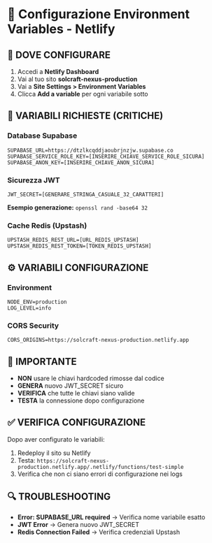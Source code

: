 # 🔧 Configurazione Environment Variables - Netlify

## 📍 DOVE CONFIGURARE
1. Accedi a **Netlify Dashboard**
2. Vai al tuo sito **solcraft-nexus-production**
3. Vai a **Site Settings > Environment Variables**
4. Clicca **Add a variable** per ogni variabile sotto

## 🔑 VARIABILI RICHIESTE (CRITICHE)

### Database Supabase
```
SUPABASE_URL=https://dtzlkcqddjaoubrjnzjw.supabase.co
SUPABASE_SERVICE_ROLE_KEY=[INSERIRE_CHIAVE_SERVICE_ROLE_SICURA]
SUPABASE_ANON_KEY=[INSERIRE_CHIAVE_ANON_SICURA]
```

### Sicurezza JWT
```
JWT_SECRET=[GENERARE_STRINGA_CASUALE_32_CARATTERI]
```
**Esempio generazione:** `openssl rand -base64 32`

### Cache Redis (Upstash)
```
UPSTASH_REDIS_REST_URL=[URL_REDIS_UPSTASH]
UPSTASH_REDIS_REST_TOKEN=[TOKEN_REDIS_UPSTASH]
```

## ⚙️ VARIABILI CONFIGURAZIONE

### Environment
```
NODE_ENV=production
LOG_LEVEL=info
```

### CORS Security
```
CORS_ORIGINS=https://solcraft-nexus-production.netlify.app
```

## 🚨 IMPORTANTE
- **NON** usare le chiavi hardcoded rimosse dal codice
- **GENERA** nuovo JWT_SECRET sicuro
- **VERIFICA** che tutte le chiavi siano valide
- **TESTA** la connessione dopo configurazione

## ✅ VERIFICA CONFIGURAZIONE
Dopo aver configurato le variabili:
1. Redeploy il sito su Netlify
2. Testa: `https://solcraft-nexus-production.netlify.app/.netlify/functions/test-simple`
3. Verifica che non ci siano errori di configurazione nei logs

## 🔍 TROUBLESHOOTING
- **Error: SUPABASE_URL required** → Verifica nome variabile esatto
- **JWT Error** → Genera nuovo JWT_SECRET
- **Redis Connection Failed** → Verifica credenziali Upstash


